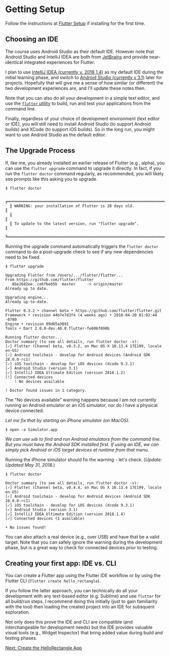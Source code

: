 
# Getting Setup

Follow the instructions at [Flutter Setup](https://flutter.io/setup) if installing for the first time. 

## Choosing an IDE

The course uses Android Studio as their default IDE. However note that Android Studio and IntelliJ IDEA are both from [JetBrains](https://jetbrains.com) and provide near-identical integrated experiences for Flutter. 

I plan to use [IntelliJ IDEA (currently v. 2018 1.4)](https://www.jetbrains.com/idea/) as my default IDE during the initial learning phase, and switch to [Android Studio (currently v 3.1)](https://developer.android.com/studio/) later for projects. Hopefully that will give me a sense of how similar (or different) the two development experiences are, and I'll update these notes then.

Note that you can also do all your development in a simple text editor, and use the [```flutter``` utility](https://flutter.io/faq/#what-is-inside-the-flutter-sdk) to build, run and test your applications from the command line.

Finally, regardless of your choice of development environment (text editor or IDE), you will still need to install Android Studio (to support Android builds) and XCode (to support iOS builds). So in the long run, you might want to use Android Studio as the default editor.

## The Upgrade Process

If, like me, you already installed an earlier release of Flutter (e.g., alpha), you can use the ```flutter upgrade```  command to upgrade it directly. In fact, if you run the ```flutter doctor``` command regularly, as recommended, you will likely see prompts like this asking you to upgrade.

```
$ flutter doctor

  ╔════════════════════════════════════════════════════════════════════════════╗
  ║ WARNING: your installation of Flutter is 28 days old.                      ║
  ║                                                                            ║
  ║ To update to the latest version, run "flutter upgrade".                    ║
  ╚════════════════════════════════════════════════════════════════════════════╝
```

Running the upgrade command automatically triggers the ```flutter doctor``` command to do a post-upgrade check to see if any new dependencies need to be fixed.

```
$ flutter upgrade

Upgrading Flutter from /Users/.../flutter/flutter...
From https://github.com/flutter/flutter
   8be2682ee..ce6fbeb5b  master     -> origin/master
Already up to date.

Upgrading engine...
Already up-to-date.

Flutter 0.3.2 • channel beta • https://github.com/flutter/flutter.git
Framework • revision 44b7e7d3f4 (4 weeks ago) • 2018-04-20 01:02:44 -0700
Engine • revision 09d05a3891
Tools • Dart 2.0.0-dev.48.0.flutter-fe606f890b

Running flutter doctor...
Doctor summary (to see all details, run flutter doctor -v):
[✓] Flutter (Channel beta, v0.3.2, on Mac OS X 10.13.4 17E199, locale en-US)
[✓] Android toolchain - develop for Android devices (Android SDK 28.0.0-rc1)
[✓] iOS toolchain - develop for iOS devices (Xcode 9.3.1)
[✓] Android Studio (version 3.1)
[✓] IntelliJ IDEA Ultimate Edition (version 2018.1.2)
[!] Connected devices
    ! No devices available

! Doctor found issues in 1 category.
```

The "No devices available" warning happens because I am not currently running an Android emulator or an iOS simulator, nor do I have a physical device connected. 

_Let me fix that by starting an iPhone simulator (on MacOS)._ 

```
$ open -a Simulator.app
```

_We can use ```adb``` to find and run Android emulators from the command line. But you must have the Android SDK installed first. If using an IDE, we can simply pick Android or iOS target devices at runtime from that menu._

Running the iPhone simulator should fix the warning - let's check. (_Update: Updated May 31, 2018._)

```
$ flutter doctor

Doctor summary (to see all details, run flutter doctor -v):
[✓] Flutter (Channel beta, v0.4.4, on Mac OS X 10.13.4 17E199, locale en-US)
[✓] Android toolchain - develop for Android devices (Android SDK 28.0.0-rc1)
[✓] iOS toolchain - develop for iOS devices (Xcode 9.3.1)
[✓] Android Studio (version 3.1)
[✓] IntelliJ IDEA Ultimate Edition (version 2018.1.4)
[✓] Connected devices (1 available)

• No issues found!
```

You can also attach a real device (e.g., over USB) and have that be a valid target. Note that you can safely ignore the warning during the development phase, but is a great way to check for connected devices prior to testing.


## Creating your first app: IDE vs. CLI

You can create a Flutter app using the Flutter IDE workflow or by using the Flutter CLI (```flutter create hello_rectangle```).

If you follow the latter approach, you can technically do all your development with any text-based editor (e.g. Sublime) and use ```flutter``` for all build/run steps. I recommend doing this initially (just to gain familiarity with the tool) then loading the created project into an IDE for subsquent exploration.

Not only does this prove the IDE and CLI are compatible (and interchangeable for development needs) but the IDE provides valuable visual tools (e.g., Widget Inspector) that bring added value during build and testing phases.

[Next: Create the HelloRectangle App](102-HelloRectangleApp.md)
